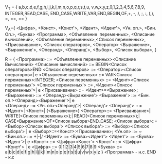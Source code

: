 V<sub>T</sub> = {
	a,b,c,d,e,f,g,h,i,j,k,l,m,n,o,p,q,r,s,t,u,
	v,w,x,y,z,0,1,2,3,4,5,6,7,8,9,
	INTEGER,READ,CASE, END_CASE,WRITE,VAR,END,BEGIN,OF,+, -,  /, ;, :, (,), =, ==, ==
}

V<sub>A</sub>={
	<Цифра>, <Конст>, <Конст'>, <Идент>, <Идент'>, <Ун. оп.>, <Бин. Оп.>, <Буква>
	<Программа>, <Объявление  переменных>, <Описание  вычислений>, 
	<Объявление переменных>,<Список переменных>, 
	 <Присваивание>, <Список операторов>, <Оператор>
	<Выражение>,  <Выражение'>, 
	 <Операнд>, <Операнд'>, <Выбор>, <Список выбора>,
}

R = {
	<Программа> ::= <Объявление переменных><Описание  Вычислений>
	<Описание вычислений> ::= BEGIN<Список операторов>END
	<Список операторов> ::= <Оператор><Список операторов>| e
	<Объявление переменных> ::= VAR<Список переменных>:INTEGER;
	<Список переменных> ::= <Идент><Список переменных'>
	<Список переменных'> ::=
		 ,<Идент><Список переменных'>|
		 e
	<Присваивание> ::= <Идент>=<Выражение>;
	<Выражение> ::= 
		<Операнд><Выражение'>
	<Выражение'> ::= 
		<Бин. оп.><Операнд><Выражение'>|
		e	
	<Операнд> ::= 
		<Ун. оп><Операнд'>|
		<Операнд'>
	<Операнд'> :: = 
		<Идент>|
		<Конст>|
		(<Выражение>)
	<Оператор>::= 
		<Присваиваниe>|
		WRITE(<Список переменных>);|
		READ(<Список переменных>);|
		CASE<Выражение>OF<Список выбора>END_CASE;
	<Список выбора>::=<Выбор><Список выбора'> 
	<Список выбора'> ::= <Выбор><Список выбора'> | e
	<Выбор>::=<Конст>:<Присваивание>;
	<Ун.оп> ::= ~
	<Бин.оп.> ::= +|-|/
	<Идент> ::= <Буква><Идент'>
	<Идент'> ::= <Буква><Идент'>| e
	<Конст> ::= <Цифра><Конст'>
	<Конст'> ::= <Цифра><Конст'> | e
	<Цифра> ::= 0|1|2|3|4|5|6|7|8|9
	<Буква> ::= a|b|c|d|e|f|g|h|i|j|k|l|m|n|o|p|q|r|s|t|u|v|w|x|y|z
}
<Программа> - н.с. END - к.с